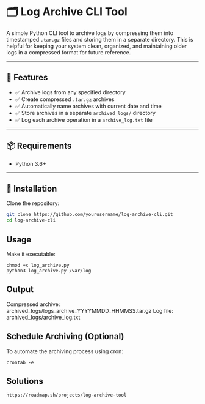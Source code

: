 # 🗂️ Log Archive CLI Tool

A simple Python CLI tool to archive logs by compressing them into timestamped `.tar.gz` files and storing them in a separate directory. This is helpful for keeping your system clean, organized, and maintaining older logs in a compressed format for future reference.

---

## 🚀 Features

- ✅ Archive logs from any specified directory
- ✅ Create compressed `.tar.gz` archives
- ✅ Automatically name archives with current date and time
- ✅ Store archives in a separate `archived_logs/` directory
- ✅ Log each archive operation in a `archive_log.txt` file

---

## 📦 Requirements

- Python 3.6+

---

## 🔧 Installation

Clone the repository:

```bash
git clone https://github.com/yourusername/log-archive-cli.git
cd log-archive-cli
```

## Usage
Make it executable:
```
chmod +x log_archive.py
python3 log_archive.py /var/log
```

## Output
Compressed archive: archived_logs/logs_archive_YYYYMMDD_HHMMSS.tar.gz
Log file: archived_logs/archive_log.txt

## Schedule Archiving (Optional)
To automate the archiving process using cron:
```
crontab -e
```

## Solutions
```
https://roadmap.sh/projects/log-archive-tool
```
